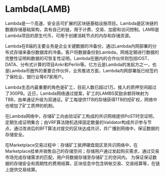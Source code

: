 # Lambda(LAMB)

Lambda是一个高速、安全且可扩展的区块链基础设施项目。Lambda是区块链的数据存储基础架构，具有自己的链，用于计费、交易、加密和访问控制。LAMB是Lambda项目的原生代币，可用于创建消耗节点的内存和存储资源。

Lambda在B端的主要业务是企业关键数据的冷备份，通过Lambda内网部署的分布式存储来备份数据库的冷备。客户将数据备份到Lambda，网络定期进行数据的完整性证明和数据的可恢复性证明。Lambda在圈内的合作伙伴则包括IOST、DATA、分布式计算的项目Ankr和Perlin等。亿方云是Lambda的发起方之一，也是Lambda币圈外的重要合作伙伴，业务推进方面，Lambda内网部署版已经签约了保险业、银行业等67家用户。

Lambda生态内最重要的角色是矿工，目前人数已超过1万。接入的质押空间超过了300PB。近日，Lambda网络通过提案，矿工的LAMBS奖励余额将映射为TBB，由单通证升级为双通证。矿工每提供1TB的存储获得1TB的挖矿权，网络中也增加了矿工质押的机制。

在Lambda网络中，存储矿工向由验证矿工构成的共识网络提供PoST时空证明， 定期生成证明集合；由VRF算法随机选择固定数量的Validator构成共识参与节点，通过改进后的BFT算法对提交的区块达成共识，并广播到网络中，保证数据的存储安全。

在Marketplace交易过程中：存储矿工抵押硬盘扇区至共识网络中，在Marketplace挂单并销售自己的存储空间；存储用户通过发起购买需求，通过交易市场完成存储需求的匹配，用户将数据存储至存储矿工的空间内。
为保证保证数据的存储安全和周期性的费用结算。区块信息中包含转帐交易、交易结算等，在链上提供交易结算。
